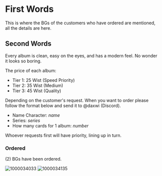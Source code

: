 # __**First Words**__
This is where the BGs of the customers who have ordered are mentioned, all the details are here.

## __**Second Words**__
Every album is clean, easy on the eyes, and has a modern feel. No wonder it looks so boring.

The price of each album:
- Tier 1: 25 Wist (Speed Priority)
- Tier 2: 35 Wist (Medium)
- Tier 3: 45 Wist (Quality)

Depending on the customer's request. When you want to order please follow the format below and send it to @daxwi (Discord).
- Name Character: *name*
- Series: *series*
- How many cards for 1 album: *number*

Whoever requests first will have priority, lining up in turn.

### Ordered
(2) BGs have been ordered.

![1000034033](https://github.com/user-attachments/assets/fdd0cafb-6693-47d0-be45-1fcf923031a9)
![1000034135](https://github.com/user-attachments/assets/5597af98-fc91-437a-a8ea-6e1085a89840)
